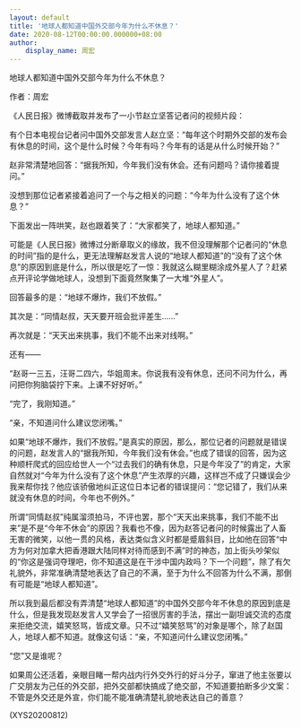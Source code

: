 ```yaml
---
layout: default
title: '地球人都知道中国外交部今年为什么不休息？'
date: 2020-08-12T00:00:00.000000+08:00
author:
    display_name: 周宏
---
```


地球人都知道中国外交部今年为什么不休息？

作者：周宏

《人民日报》微博截取并发布了一小节赵立坚答记者问的视频片段：

有个日本电视台记者问中国外交部发言人赵立坚：“每年这个时期外交部的发布会有休息的时间，这个是什么时候？今年有吗？今年有的话是从什么时候开始？”

赵非常清楚地回答：“据我所知，今年我们没有休会。还有问题吗？请你接着提问。”

没想到那位记者紧接着追问了一个与之相关的问题：“今年为什么没有了这个休息？”

下面发出一阵哄笑，赵也跟着笑了：“大家都笑了，地球人都知道。”

可能是《人民日报》微博过分断章取义的缘故，我不但没理解那个记者问的“休息的时间”指的是什么，更无法理解赵发言人说的“地球人都知道”的“没有了这个休息”的原因到底是什么，所以很是吃了一惊：我就这么糊里糊涂成外星人了？赶紧点开评论学做地球人，没想到下面竟然聚集了一大堆“外星人”。

回答最多的是：“地球不爆炸，我们不放假。”

其次是：“同情赵叔，天天要开班会批评差生……”

再次就是：“天天出来挑事，我们不能不出来对线啊。”

还有——

“赵哥一三五，汪哥二四六，华姐周末。你说我有没有休息，还问不问为什么，再问把你狗脑袋拧下来。上课不好好听。”

“完了，我刚知道。”

“亲，不知道问什么建议您闭嘴。”

如果“地球不爆炸，我们不放假。”是真实的原因，那么，那位记者的问题就是错误的问题，赵发言人的“据我所知，今年我们没有休会。”也成了错误的回答，因为这种顺杆爬式的回应给世人一个“过去我们的确有休息，只是今年没了”的肯定，大家自然就对“今年为什么没有了这个休息”产生浓厚的兴趣，这样岂不成了只嫌误会少我来帮你找？他应该骄傲地纠正这位日本记者的错误提问：“您记错了，我们从来就没有休息的时间，今年也不例外。”

所谓“同情赵叔”纯属溜须拍马，不评也罢，那个“天天出来挑事，我们不能不出来”是不是“今年不休会”的原因？我看也不像，因为赵答记者问的时候露出了人畜无害的微笑，以他一贯的风格，表达类似含义时都是蹙眉斜目，比如他在回答“中方为何对加拿大把香港跟大陆同样对待而感到不满”时的神态，加上街头吵架似的“你这是强词夺理吧，你不知道这是在干涉中国内政吗？下一个问题”，除了有欠礼貌外，非常准确清楚地表达了自己的不满，至于为什么不回答为什么不满，那倒有可能是“地球人都知道”。

所以我到最后都没有弄清楚“地球人都知道”的中国外交部今年不休息的原因到底是什么，但是我发现赵发言人又学会了一招很厉害的手法，摆出一副坦诚交流的态度来拒绝交流，嬉笑怒骂，皆成文章。只不过“嬉笑怒骂”的对象是哪个，除了赵国人，地球人都不知道。就像这句话：“亲，不知道问什么建议您闭嘴。”

“您”又是谁呢？

如果周公还活着，亲眼目睹一帮内战内行外交外行的好斗分子，窜进了他主张要以广交朋友为己任的外交部，把外交部都快搞成了绝交部，不知道要拍断多少文案：不管是外交还是外宣，你们能不能准确清楚礼貌地表达自己的善意？

(XYS20200812)


